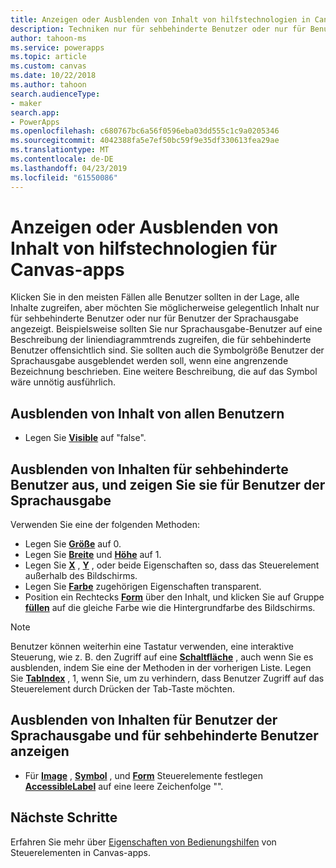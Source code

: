 ```yaml
---
title: Anzeigen oder Ausblenden von Inhalt von hilfstechnologien in Canvas-apps | Microsoft-Dokumentation
description: Techniken nur für sehbehinderte Benutzer oder nur für Benutzer der Sprachausgabe für Canvas-apps nur Inhalt anzeigen
author: tahoon-ms
ms.service: powerapps
ms.topic: article
ms.custom: canvas
ms.date: 10/22/2018
ms.author: tahoon
search.audienceType:
- maker
search.app:
- PowerApps
ms.openlocfilehash: c680767bc6a56f0596eba03dd555c1c9a0205346
ms.sourcegitcommit: 4042388fa5e7ef50bc59f9e35df330613fea29ae
ms.translationtype: MT
ms.contentlocale: de-DE
ms.lasthandoff: 04/23/2019
ms.locfileid: "61550086"
---
```

# <a name="show-or-hide-content-from-assistive-technologies-for-canvas-apps"></a>Anzeigen oder Ausblenden von Inhalt von hilfstechnologien für Canvas-apps

Klicken Sie in den meisten Fällen alle Benutzer sollten in der Lage, alle Inhalte zugreifen, aber möchten Sie möglicherweise gelegentlich Inhalt nur für sehbehinderte Benutzer oder nur für Benutzer der Sprachausgabe angezeigt. Beispielsweise sollten Sie nur Sprachausgabe-Benutzer auf eine Beschreibung der liniendiagrammtrends zugreifen, die für sehbehinderte Benutzer offensichtlich sind. Sie sollten auch die Symbolgröße Benutzer der Sprachausgabe ausgeblendet werden soll, wenn eine angrenzende Bezeichnung beschrieben. Eine weitere Beschreibung, die auf das Symbol wäre unnötig ausführlich.

## <a name="hide-content-from-all-users"></a>Ausblenden von Inhalt von allen Benutzern

* Legen Sie **[Visible](controls/properties-core.md)** auf "false".

## <a name="hide-content-from-sighted-users-and-show-it-to-screen-reader-users"></a>Ausblenden von Inhalten für sehbehinderte Benutzer aus, und zeigen Sie sie für Benutzer der Sprachausgabe

Verwenden Sie eine der folgenden Methoden:

* Legen Sie **[Größe](controls/properties-text.md)** auf 0.
* Legen Sie **[Breite](controls/properties-size-location.md)** und **[Höhe](controls/properties-size-location.md)** auf 1.
* Legen Sie  **[X](controls/properties-size-location.md)** ,  **[Y](controls/properties-size-location.md)** , oder beide Eigenschaften so, dass das Steuerelement außerhalb des Bildschirms.
* Legen Sie **[Farbe](controls/properties-color-border.md)** zugehörigen Eigenschaften transparent.
* Position ein Rechtecks **[Form](controls/control-shapes-icons.md)** über den Inhalt, und klicken Sie auf Gruppe **[füllen](controls/properties-color-border.md)** auf die gleiche Farbe wie die Hintergrundfarbe des Bildschirms.

> [!NOTE]
> Benutzer können weiterhin eine Tastatur verwenden, eine interaktive Steuerung, wie z. B. den Zugriff auf eine  **[Schaltfläche](controls/control-button.md)** , auch wenn Sie es ausblenden, indem Sie eine der Methoden in der vorherigen Liste. Legen Sie **[TabIndex](controls/properties-accessibility.md)** , 1, wenn Sie, um zu verhindern, dass Benutzer Zugriff auf das Steuerelement durch Drücken der Tab-Taste möchten.

## <a name="hide-content-from-screen-reader-users-and-show-it-to-sighted-users"></a>Ausblenden von Inhalten für Benutzer der Sprachausgabe und für sehbehinderte Benutzer anzeigen

* Für  **[Image](controls/control-image.md)** ,  **[Symbol](controls/control-shapes-icons.md)** , und **[Form](controls/control-shapes-icons.md)** Steuerelemente festlegen **[AccessibleLabel](controls/properties-accessibility.md)** auf eine leere Zeichenfolge "".

## <a name="next-steps"></a>Nächste Schritte

Erfahren Sie mehr über [Eigenschaften von Bedienungshilfen](controls/properties-accessibility.md) von Steuerelementen in Canvas-apps.
